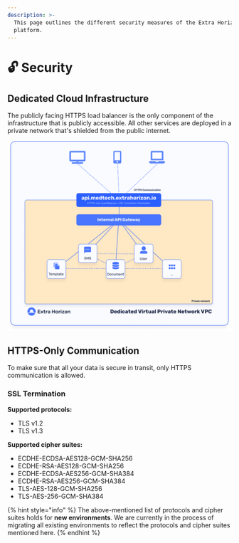 ```yaml
---
description: >-
  This page outlines the different security measures of the Extra Horizon
  platform.
---
```


# 🔓 Security

## Dedicated Cloud Infrastructure

The publicly facing HTTPS load balancer is the only component of the infrastructure that is publicly accessible. All other services are deployed in a private network that's shielded from the public internet.

![](<../.gitbook/assets/image (1) (1) (1).png>)

## HTTPS-Only Communication

To make sure that all your data is secure in transit, only HTTPS communication is allowed.

### SSL Termination

**Supported protocols:**

* TLS v1.2
* TLS v1.3

**Supported cipher suites:**

* ECDHE-ECDSA-AES128-GCM-SHA256
* ECDHE-RSA-AES128-GCM-SHA256
* ECDHE-ECDSA-AES256-GCM-SHA384
* ECDHE-RSA-AES256-GCM-SHA384
* TLS-AES-128-GCM-SHA256
* TLS-AES-256-GCM-SHA384

{% hint style="info" %}
The above-mentioned list of protocols and cipher suites holds for **new environments**. We are currently in the process of migrating all existing environments to reflect the protocols and cipher suites mentioned here.
{% endhint %}
